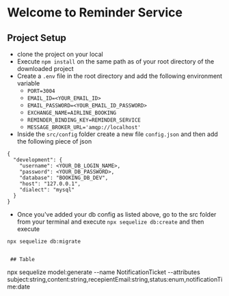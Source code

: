 # Welcome to Reminder Service

## Project Setup
- clone the project on your local
- Execute `npm install` on the same path as of your root directory of the downloaded project
- Create a `.env` file in the root directory and add the following environment variable
    - `PORT=3004`
    - `EMAIL_ID=<YOUR_EMAIL_ID>`
    - `EMAIL_PASSWORD=<YOUR_EMAIL_ID_PASSWORD>`
    - `EXCHANGE_NAME=AIRLINE_BOOKING`
    - `REMINDER_BINDING_KEY=REMINDER_SERVICE`
    - `MESSAGE_BROKER_URL='amqp://localhost'`
- Inside the `src/config` folder create a new file `config.json` and then add the following piece of json

```
{
  "development": {
    "username": <YOUR_DB_LOGIN_NAME>,
    "password": <YOUR_DB_PASSWORD>,
    "database": "BOOKING_DB_DEV",
    "host": "127.0.0.1",
    "dialect": "mysql"
  }
}

```
- Once you've added your db config as listed above, go to the src folder from your terminal and execute `npx sequelize db:create`
and then execute

`npx sequelize db:migrate`
```

 ## Table
  ```
  npx sequelize model:generate --name NotificationTicket --attributes subject:string,content:string,recepientEmail:string,status:enum,notificationTime:date
  ```